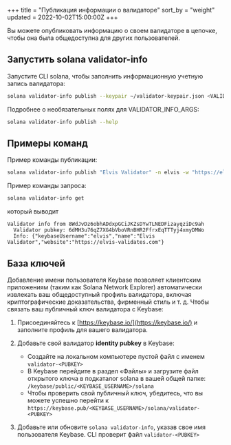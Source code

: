+++
title = "Публикация информации о валидаторе"
sort_by = "weight"
updated = 2022-10-02T15:00:00Z
+++

Вы можете опубликовать информацию о своем валидаторе в цепочке, чтобы она была общедоступна для других пользователей.

## Запустить solana validator-info

Запустите CLI solana, чтобы заполнить информационную учетную запись валидатора:

```bash
solana validator-info publish --keypair ~/validator-keypair.json <VALIDATOR_INFO_ARGS> <VALIDATOR_NAME>
```

Подробнее о необязательных полях для VALIDATOR_INFO_ARGS:

```bash
solana validator-info publish --help
```

## Примеры команд

Пример команды публикации:

```bash
solana validator-info publish "Elvis Validator" -n elvis -w "https://elvis-validates.com"
```

Пример команды запроса:

```bash
solana validator-info get
```

который выводит

```
Validator info from 8WdJvDz6obhADdxpGCiJKZsDYwTLNEDFizayqziDc9ah
  Validator pubkey: 6dMH3u76qZ7XG4bVboVRnBHR2FfrxEqTTTyj4xmyDMWo
  Info: {"keybaseUsername":"elvis","name":"Elvis Validator","website":"https://elvis-validates.com"}
```

## База ключей

Добавление имени пользователя Keybase позволяет клиентским приложениям \(таким как Solana Network Explorer\) автоматически извлекать ваш общедоступный профиль валидатора, включая криптографические доказательства, фирменный стиль и т. д. Чтобы связать ваш публичный ключ валидатора с Keybase:

1. Присоединяйтесь к [https://keybase.io/](https://keybase.io/) и заполните профиль для вашего валидатора.

2. Добавьте свой валидатор **identity pubkey** в Keybase:
   
   - Создайте на локальном компьютере пустой файл с именем `validator-<PUBKEY>`
   - В Keybase перейдите в раздел «Файлы» и загрузите файл открытого ключа в подкаталог solana в вашей общей папке: `/keybase/public/<KEYBASE_USERNAME>/solana`
   - Чтобы проверить свой публичный ключ, убедитесь, что вы можете успешно перейти к `https://keybase.pub/<KEYBASE_USERNAME>/solana/validator-<PUBKEY>`

3. Добавьте или обновите `solana validator-info`, указав свое имя пользователя Keybase. CLI проверит файл `validator-<PUBKEY>`
